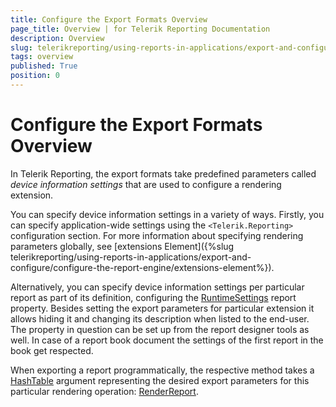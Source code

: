 ```yaml
---
title: Configure the Export Formats Overview
page_title: Overview | for Telerik Reporting Documentation
description: Overview
slug: telerikreporting/using-reports-in-applications/export-and-configure/configure-the-export-formats/overview
tags: overview
published: True
position: 0
---
```


# Configure the Export Formats Overview



In Telerik Reporting, the export formats take predefined parameters called *device information settings* that are used to configure a rendering extension.

You can specify device information settings in a variety of ways.
        Firstly, you can specify application-wide settings using the ```<Telerik.Reporting>``` configuration section. For more
        information about specifying rendering parameters globally, see [extensions Element]({%slug telerikreporting/using-reports-in-applications/export-and-configure/configure-the-report-engine/extensions-element%}).
      

Alternatively, you can specify device information settings per particular report as part of its definition, configuring the
        [RuntimeSettings](/reporting/api/Telerik.Reporting.Report#Telerik_Reporting_Report_RuntimeSettings)        report property. Besides setting the export parameters for particular extension it allows hiding it and changing its description
        when listed to the end-user. The property in question can be set up from the report designer tools as well.
        In case of a report book document the settings of the first report in the book get respected.
      

When exporting a report programmatically, the respective method takes a
        [HashTable](http://msdn.microsoft.com/en-us/library/system.collections.hashtable.aspx)        argument representing the desired export parameters for this particular rendering operation:
        [RenderReport](/reporting/api/Telerik.Reporting.Processing.ReportProcessor#Telerik_Reporting_Processing_ReportProcessor_RenderReport_System_String_Telerik_Reporting_ReportSource_System_Collections_Hashtable_).
      
